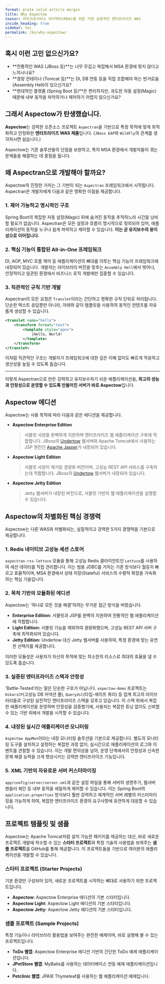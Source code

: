 ```yaml
---
format: plate solid article margin
title: Why Aspectow
teaser: 마이크로서비스 아키텍처(MSA)를 위한 가장 실용적인 엔터프라이즈 WAS
inside_heading: true
sidebar: toc
permalink: /ko/why-aspectow/
---
```


## 혹시 이런 고민 없으신가요?

*   **전통적인 WAS (JBoss 등)**는 너무 무겁고 복잡해서 MSA 환경에 맞지 않다고 느끼시나요?
*   **경량 컨테이너 (Tomcat 등)**는 DI, DB 연동 등을 직접 조합해야 하는 번거로움(Assembly Hell)이 있으신가요?
*   **현대적인 플랫폼 (Spring Boot 등)**은 편리하지만, 과도한 자동 설정(Magic) 때문에 내부 동작을 파악하거나 제어하기 어렵지 않으신가요?

## 그래서 Aspectow가 탄생했습니다.

**Aspectow**는 강력한 오픈소스 프로젝트 `Aspectran`을 기반으로 특정 목적에 맞게 최적화하고 안정화한 **엔터프라이즈 WAS 제품**입니다. (`JBoss EAP`와 `WildFly`의 관계를 생각하시면 쉽습니다.)

Aspectow는 기존 솔루션들의 단점을 보완하고, 특히 MSA 환경에서 개발자들이 겪는 문제들을 해결하는 데 중점을 둡니다.

## 왜 Aspectran으로 개발해야 할까요?

Aspectow의 진정한 가치는 그 기반이 되는 `Aspectran` 프레임워크에서 시작됩니다. Aspectran은 개발자에게 다음과 같은 명확한 이점을 제공합니다.

### 1. 제어 가능하고 명시적인 구조

Spring Boot의 복잡한 자동 설정(Magic) 뒤에 숨겨진 동작을 추적하느라 시간을 낭비할 필요가 없습니다. Aspectran은 모든 설정과 흐름이 명시적으로 정의되어 있어, 애플리케이션의 동작을 누구나 쉽게 파악하고 제어할 수 있습니다. **이는 곧 유지보수의 용이성으로 이어집니다.**

### 2. 핵심 기능이 통합된 All-in-One 프레임워크

DI, AOP, MVC 흐름 제어 등 애플리케이션의 뼈대를 이루는 핵심 기능이 프레임워크에 내장되어 있습니다. 개발자는 라이브러리 버전을 맞추는 `Assembly Hell`에서 벗어나, 안정적이고 일관된 환경에서 비즈니스 로직 개발에만 집중할 수 있습니다.

### 3. 직관적인 규칙 기반 개발

Aspectran의 모든 요청은 `Translet`이라는 간단하고 명확한 규칙 단위로 처리됩니다. 단순한 텍스트 응답뿐만 아니라, 아래와 같이 템플릿을 사용하여 동적인 컨텐츠를 자유롭게 생성할 수 있습니다.

```xml
<translet name="hello">
    <transform format="text">
        <template style="apon">
            |Hello, World!
        </template>
    </transform>
</translet>
```

이처럼 직관적인 구조는 개발자가 프레임워크에 대한 깊은 이해 없이도 빠르게 적응하고 생산성을 높일 수 있도록 돕습니다.

---

이렇게 Aspectran으로 만든 강력하고 유지보수하기 쉬운 애플리케이션을, **최고의 성능과 안정성으로 운영할 수 있도록 만들어진 서버가 바로 Aspectow**입니다.

## Aspectow 에디션

Aspectow는 사용 목적에 따라 다음과 같은 에디션을 제공합니다.

*   **Aspectow Enterprise Edition**
    > 서블릿 사양을 완벽하게 지원하며 엔터프라이즈 웹 애플리케이션 구축에 적합합니다. JBoss의 [Undertow](https://undertow.io) 웹서버와 Apache Tomcat에서 사용하는 JSP 엔진인 [Apache Jasper](https://mvnrepository.com/artifact/org.mortbay.jasper/apache-jsp)가 내장되어 있습니다.

*   **Aspectow Light Edition**
    > 서블릿 사양이 제거된 경량화 버전이며, 고성능 REST API 서비스를 구축하는데 적합합니다. JBoss의 [Undertow](https://undertow.io) 웹서버가 내장되어 있습니다.

*   **Aspectow Jetty Edition**
    > Jetty 웹서버가 내장된 버전으로, 서블릿 기반의 웹 애플리케이션을 실행할 수 있습니다.

## Aspectow의 차별화된 핵심 경쟁력

Aspectow는 다른 WAS와 차별화되는, 실질적이고 강력한 5가지 경쟁력을 기본으로 제공합니다.

### 1. Redis 네이티브 고성능 세션 스토어

`aspectran-rss-lettuce` 모듈을 통해 고성능 Redis 클라이언트인 `Lettuce`를 사용하여 세션 데이터를 직접 관리합니다. 이는 범용 JDBC를 거치는 기존 방식보다 월등히 빠르고 효율적이며, MSA 환경에서 상태 저장(Stateful) 서비스의 수평적 확장을 가속화하는 핵심 기술입니다.

### 2. 목적 기반의 모듈화된 에디션

Aspectow는 '하나로 모든 것을 해결'하려는 무거운 접근 방식을 버렸습니다.
*   **Enterprise Edition:** 서블릿과 JSP를 완벽히 지원하여 전통적인 웹 애플리케이션에 적합합니다.
*   **Light Edition:** 서블릿 기능을 제외하여 경량화했으며, 고성능 REST API 서버 구축에 최적화되어 있습니다.
*   **Jetty Edition:** Undertow 대신 Jetty 웹서버를 사용하여, 특정 환경에 맞는 유연한 선택지를 제공합니다.

이러한 모듈성은 사용자가 자신의 목적에 맞는 최소한의 리소스로 최대의 효율을 낼 수 있도록 돕습니다.

### 3. 실증된 엔터프라이즈 스택과 안정성

'Battle-Tested'라는 말은 단순한 구호가 아닙니다. `aspectow-demo` 프로젝트는 `HikariCP`(고성능 DB 커넥션 풀), `Querydsl`(타입-세이프 쿼리) 등 업계 최고의 라이브러리들로 구성된 실전적인 엔터프라이즈 스택을 갖추고 있습니다. 이 스택 위에서 복잡한 애플리케이션을 운영하며 안정성을 검증했기에, 사용자는 복잡한 튜닝 없이도 신뢰할 수 있는 기반 위에서 개발을 시작할 수 있습니다.

### 4. 내장된 실시간 애플리케이션 모니터링

`Aspectow AppMon`이라는 내장 모니터링 솔루션을 기본으로 제공합니다. 별도의 모니터링 도구를 설치하고 설정하는 복잡한 과정 없이, 실시간으로 애플리케이션의 로그와 이벤트를 관찰할 수 있습니다. 이는 개발 편의성을 넘어, 운영 단계에서의 안정성과 신속한 문제 해결 능력을 크게 향상시키는 강력한 엔터프라이즈 기능입니다.

### 5. XML 기반의 자유로운 서버 커스터마이징

`app/config/server/server.xml`과 같은 설정 파일을 통해 서버의 생명주기, 웹서버 핸들러 체인 등 내부 동작을 세밀하게 제어할 수 있습니다. 이는 Spring Boot의 `application.properties` 방식보다 훨씬 강력하고 체계적인 서버 레벨의 커스터마이징을 가능하게 하여, 복잡한 엔터프라이즈 환경의 요구사항에 유연하게 대응할 수 있습니다.

## 프로젝트 템플릿 및 샘플

Aspectow는 Apache Tomcat처럼 설치 가능한 패키지를 제공하는 대신, 바로 새로운 프로젝트 개발에 착수할 수 있는 **스타터 프로젝트**와 특정 기술의 사용법을 보여주는 **샘플 프로젝트**를 GitHub를 통해 제공합니다. 이 프로젝트들을 기반으로 여러분의 애플리케이션을 개발할 수 있습니다.

### 스타터 프로젝트 (Starter Projects)

기본 환경만 구성되어 있어, 새로운 프로젝트를 시작하는 뼈대로 사용하기 위한 프로젝트입니다.

*   **Aspectow**: Aspectow Enterprise 에디션의 기본 스타터입니다.
*   **Aspectow Light**: Aspectow Light 에디션의 기본 스타터입니다.
*   **Aspectow Jetty**: Aspectow Jetty 에디션의 기본 스타터입니다.

### 샘플 프로젝트 (Sample Projects)

특정 기능이나 라이브러리 활용법을 보여주는 완전한 예제이며, 바로 실행해 볼 수 있는 프로젝트입니다.

*   **ToDo 웹앱**: Aspectow Enterprise 에디션 기반의 간단한 ToDo 예제 애플리케이션입니다.
*   **JPetStore 웹앱**: MyBatis를 사용하는 데이터베이스 연동 예제 애플리케이션입니다.
*   **Petclinic 웹앱**: JPA와 Thymeleaf를 사용하는 웹 애플리케이션 예제입니다.